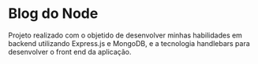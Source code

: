 # Blog do Node

Projeto realizado com o objetido de desenvolver minhas habilidades em backend utilizando Express.js e MongoDB, e a tecnologia handlebars para desenvolver o front end da aplicação.
